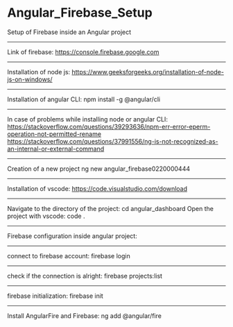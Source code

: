 # Angular_Firebase_Setup
Setup of Firebase inside an Angular project
***********************************************
Link of firebase:
https://console.firebase.google.com
***********************************************
Installation of node js:
https://www.geeksforgeeks.org/installation-of-node-js-on-windows/
***********************************************
Installation of angular CLI:
npm install -g @angular/cli
***********************************************
In case of problems while installing node or angular CLI:
https://stackoverflow.com/questions/39293636/npm-err-error-eperm-operation-not-permitted-rename
https://stackoverflow.com/questions/37991556/ng-is-not-recognized-as-an-internal-or-external-command
***********************************************
Creation of a new project
ng new angular_firebase0220000444
***********************************************
Installation of vscode:
https://code.visualstudio.com/download
***********************************************
Navigate to the directory of the project:
cd angular_dashboard 
Open the project with vscode:
code .
***********************************************
Firebase configuration inside angular project:
***********************************************
connect to firebase account:
firebase login
***********************************************
check if the connection is alright:
firebase projects:list
***********************************************
firebase initialization:
firebase init
***********************************************
Install AngularFire and Firebase:
ng add @angular/fire

